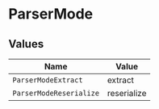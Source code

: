 # ParserMode


## Values

| Name                    | Value                   |
| ----------------------- | ----------------------- |
| `ParserModeExtract`     | extract                 |
| `ParserModeReserialize` | reserialize             |